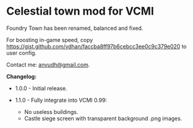# Celestial town mod for VCMI

Foundry Town has been renamed, balanced and fixed.

For boosting in-game speed, copy https://gist.github.com/vdhan/faccba8ff97b6cebcc3ee0c9c379e020 to user config.

Contact me: anvudh@gmail.com.

**Changelog:**

- 1.0.0 - Initial release.

- 1.1.0 - Fully integrate into VCMI 0.99:
  + No useless buildings.
  + Castle siege screen with transparent background .png images.